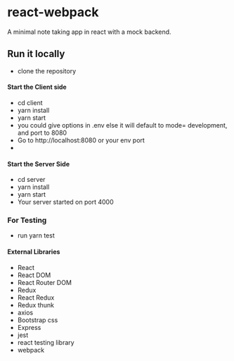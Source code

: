 # react-webpack
A minimal note taking app in react with a mock backend.

## Run it locally
- clone the repository
#### Start the Client side
- cd client
- yarn install
- yarn start
- you could give options in .env else it will default to mode= development, and port to 8080
- Go to http://localhost:8080 or your env port
- 

#### Start the Server Side
- cd server
- yarn install
- yarn start
- Your server started on port 4000


### For Testing
- run yarn test


#### External Libraries
- React
- React DOM
- React Router DOM
- Redux
- React Redux
- Redux thunk
- axios
- Bootstrap css 
- Express
- jest
- react testing library
- webpack
